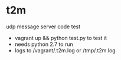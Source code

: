 # t2m
udp message server code test

* vagrant up && python test.py to test it
* needs python 2.7 to run
* logs to /vagrant/.t2m.log or /tmp/.t2m.log

